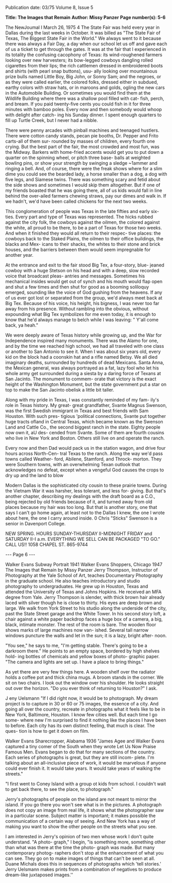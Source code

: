 Publication date: 03/75
Volume 8, Issue 5

**Title: The Images that Remain**
**Author: Missy Panzer**
**Page number(s): 5-6**

The NewJoumal I March 26, 1975 
4 
The State Fair was held every year 
in Dallas during the last weeks in 
October. It was billed as "The State 
Fair of Texas, The Biggest State 
Fair in the World." We always went 
to it because there was always a Fair 
Day, a day when our school let us off 
and gave each of us a ticket to get 
through the gates. It was at the fair 
that I experienced in its totality the 
confusing cacophony of Texas: its 
wind-roughened farmers looking 
over new harvesters; its bow-legged 
cowboys dangling rolled cigarettes 
from their lips; the rich cattlemen 
dressed in embroidered boots and 
shirts (with pearl snap buttons), usu-
ally looking over mountainous prize 
bulls named Little Boy, Big John, or 
Sonny Sam; and the negroes, or as 
they were called earlier, the colored 
folks, dressed either in subdued, 
earthy colors with straw hats, or in 
maroons and golds, ogling the new 
cars in the Automobile Building. Or 
sometimes you would find them at 
the Wildlife Building where there 
was a shallow pool filled with cat-
fish, perch, and bream. If you paid 
twenty-five cents you could fish in it 
for three minutes with bamboo poles. 
Every now and then somebody 
would whoop with delight after catch-
ing his Sunday dinner. I spent 
enough quarters to fill up Turtle 
Creek, but I never had a nibble. 


There were penny arcades with 
pinball machines and teenaged 
hustlers. There were cotton candy 
stands, pecan pie booths, Dr. Pepper 
and Frito carts-all of them sur-
rounded by masses of children, every 
fourth one crying. But the best part 
of the fair, the most crowded and 
most fun, was the Midway. Barkers 
with home-fried accents would get 
you to put down a quarter on the 
spinning wheel, or pitch three base-
balls at weighted bowling pins, or 
show your strength by swinging a 
sledge ~1ammer and ringing a bell. 
And, of course, there were the freak 
shows where for a slim dime you 
could see the bearded lady, a horse 
smaller than a dog, a dog with five 
legs, and Siamese twins. There was 
something scary and fetid about the 
side shows and sometimes I would 
skip them altogether. But if one of 
my friends boasted that he was 
going there, all of us kids would fall 
in line behind the over-ailed farmers 
chewing straws, pay our dimes and 
walk in. If we hadn't, we'd have been 
called chickens for the next two 
weeks. 


This conglomeration of people was 
Texas in the late fifties and early six-
ties. Every part and type of Texas 
was represented. The hicks rubbed 
against the city folk, the cowboys 
against the oilmen, the colored 
against the white, all proud to be 
there, to be a part of Texas for those 
two weeks. And when it finished 
they would all return to their respec-
tive places: the cowboys back to the 
Staked Plains, the oilmen to their 
office buildings, the blacks and Mex-
icans to their shacks, the whites to 
their stone and brick houses, and the 
barriers between them would seem 
impregnable for another year. 


At the entrance and exit to the fair 
stood Big Tex, a four-story, blue-
jeaned cowboy with a huge Stetson 
on his head and with a deep, slow 
recorded voice that broadcast pleas-
antries and messages. Sometimes his 
mechanical insides would get out of 
synch and his mouth would flap open 
and shut a few times and then shut 
for good as a booming soliloquy 
emerged, sounding like the voice of 
God gushing from the heavens. If 
any of us ever got lost or separated 
from the group, we'd always meet 
back at Big Tex. Because of his 
voice, his height, his bigness, I was 
never too far away from his presence. 
Without rambling into the obvious, 
without expounding what Big Tex 
symbolizes for me even today, it is 
enough to know that he'd always 
manage to belch while I was leaving: 
" Y'all come back, ya heah." 


We were deeply aware of Texas 
history while growing up, and the 
War for Independence inspired many 
monuments. There was the Alamo 
for one, and by the time we reached 
high school, we had all traveled with 
one class or another to San Antonio 
to see it. When I was about six years 
old, every kid on the block had a 
coonskin hat and a rifle named 
Betsy. We all died imaginary deaths, 
surrounded by hundreds of dead 
Mexicans. Santa Anna, the Mexican 
general, was always portrayed as a 
fat, lazy fool who let his whole army 
get surrounded during a siesta by a 
daring force of Texans at San 
Jacinto. The monument to commem-
orate that victory is the exact height 
of the Washington Monument, but 
the state government put a star on 
top to make the San Jacinto obelisk 
a little bit taller. 


Along with my pride in Texas, I 
was constantly reminded of my fam-
ily's role in Texas history. My great-
great grandfather, Svante Magnus 
Swenson, was the first Swedish 
immigrant in Texas and best friends 
with Sam Houston. With such pres-
tigious 'political connections, Svante 
put together huge tracts ofland in 
Central Texas, which became known 
as the Swenson Land and Cattle Co., 
the second biggest ranch in the state. 
Eighty people now own it, aU des-
cended from Svante. Some of them 
are fourth cousins who live in New 
York and Boston. Others still live on 
and operate the ranch. 


Every now and then Dad would 
pack us in the station wagon, and 
drive four hours across North-Cen-
tral Texas to the ranch. Along the 
way we'd pass towns called Weather-
ford, Abilene, Stamford, and Throck-
morton. They were Southern towns, 
with an overwhelming Texan outlook 
that acknowledges no defeat, except 
when a vengeful God causes the 
crops to dry up and the land to blow 


Modern Dallas is the sophisticated 
city cousin to these prairie towns. 
During the Vietnam War it was 
harsher, less tolerant, and less for-
giving. But that's another chapter, 
describing my dealings with the 
draft board as a C.O., being rejected 
by old friends because of it, and 
turned away from old places because 
my hair was too long. But that is 
another story, one that says I can't 
go home again, at least not to the 
Dallas I knew, the one I wrote about 
here, the one I carry around inside. 0 
Chris "Sticks" Swenson is a senior in 
Davenport College. 

NEW SPRING. HOURS 
SUNDAY-THURSDAY II-MIDNIGHT 
FRIDAY and SATURDAY II-I a.m. 
EVERYTHING WE SELL CAN 
BE PACKAGED "TO GO." 
CALL US!! 
1058 CHAPEL ST. 
865-9744 


--- Page 6 ---


Walker Evans Subway Portrait 1941 
Walker Evans Shoppers, Chicago 1947 
The Images that Remain 
by Missy Panzer 
Jerry Thompson, Instructor of Photography at 
the Yale School of Art, teaches Documentary 
Photography in the graduate school. He also 
teaches introductory and studio photography to 
undergraduates. He grew up in Houston, Texas 
and attended the University of Texas and Johns 
Hopkins. He received an MFA degree from Yale. 
Jerry Thompson is slender, with thick brown 
hair already laced with silver though he is close 
to thirty. His eyes are deep brown and large. 
We walk from York Street to his studio along 
the underside of the city, past the State Street 
garage and the White Tower. In his second story 
loft, a chair against a white paper backdrop faces 
a huge box of a camera, a big, black, intimate 
monster. The rest of the room is bare. The wooden 
floor shows marks of large machines now van-
ished. Several tall narrow windows puncture the 
walls and let in the sun; it is a lazy, bright after-
noon. 


"You see," he says to me, "I'm getting stable. 
There's going to be a darkroom there." He points 
to an empty space, bordered by high shelves hold-
ing bottles of chemicals and yellow boxes of photo-
graphic paper. "The camera and lights are set up. 
I have a place to bring things." 


As yet there are very few things here. A wooden 
shelf over the radiator holds a coffee pot and thick 
china mugs. A broom stands in the corner. We sit 
on two chairs. I look out the window over his 
shoulder. He looks straight out over the horizon. 
"Do you ever think of returning to Houston?" I 
ask. 


J eny Uelsmann 
"If I did right now, it would be to photograph. 
My dream project is to capture in 30 or 60 or 75 
images, the essence of a city. And going all over 
the country, recreate in photographs what it feels 
like to be in New York, Baltimore, Houston. I 
know few cities well. But each time I go some-
where new I'm surprised to find it nothing like 
the places I have been to before. Each city has its 
own distinct feeling, that much is clear. The ques-
tion is how to get it down on film. 


Walker Evans 
Sharecropper, Alabama 1936 
"James Agee and Walker Evans captured a 
tiny comer of the South when they wrote Let Us 
Now Praise Famous Men. Evans began to do that 
for many sections of the country. Each series of 
photographs is great, but they are still incom-
plete. I'm talking about an all-inclusive piece of 
work, it would be marvelous if anyone could ever 
finish it. It would take years. It would take years 
of walking the streets." 


"I first went to Coney Island with a group ot 
kids from school. I couldn't wait to get back there, 
to see the place, to photograph." 


Jerry's photographs of people on the island are 
not meant to mirror the island. If you go there you 
won't see what is in the pictures. A photograph 
does not copy an image from real life, it shows 
what the photographer saw in a particular scene. 
Subject matter is important; it makes possible the 
communication of a certain way of seeing. And 
New York has a way of making you want to show 
the other people on the streets what you see. 


I am interested in Jerry's opinion of two men 
whose work I don't quite understand. "A photo-
graph," I begin, "is something more, something 
other than what was there at the time the photo-
graph was made. But many contemporary photog-
raphers don't stop at the enhancement of what 
you can see. They go on to make images of things 
that can't be seen at all. Duane Michals does this 
in sequences of photographs which 'tell stories.' 
Jerry Uelsmann makes prints from a combination 
of negatives to produce dream-like juxtaposed 
images.''
